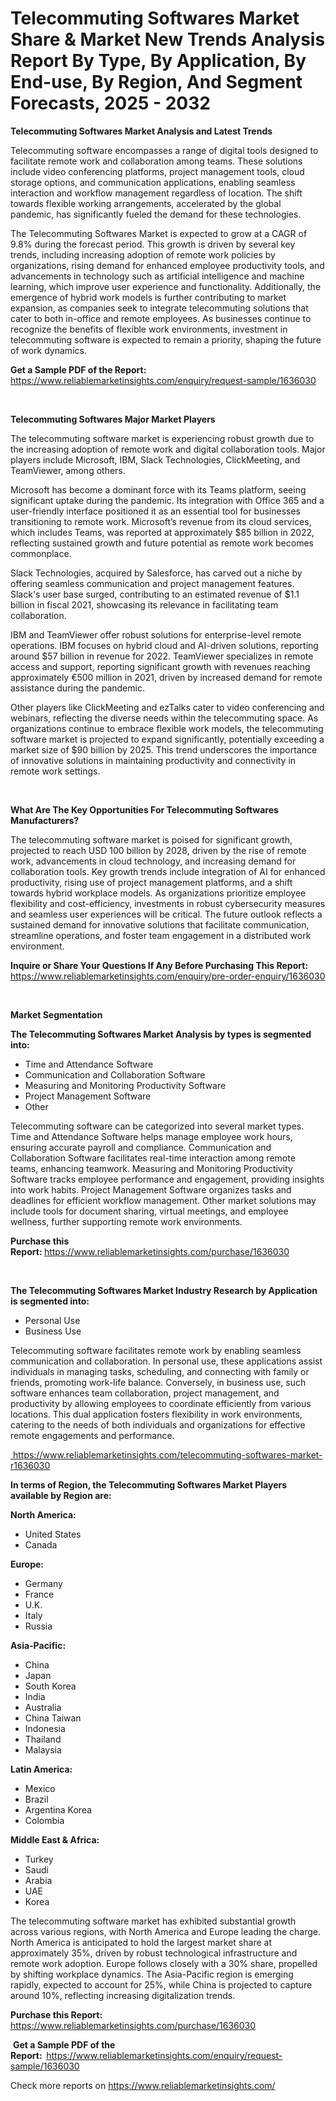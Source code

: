 <p><h1>Telecommuting Softwares Market Share & Market New Trends Analysis Report By Type, By Application, By End-use, By Region, And Segment Forecasts, 2025 - 2032</h1></p><p><strong>Telecommuting Softwares Market Analysis and Latest Trends</strong></p>
<p><p>Telecommuting software encompasses a range of digital tools designed to facilitate remote work and collaboration among teams. These solutions include video conferencing platforms, project management tools, cloud storage options, and communication applications, enabling seamless interaction and workflow management regardless of location. The shift towards flexible working arrangements, accelerated by the global pandemic, has significantly fueled the demand for these technologies.</p><p>The Telecommuting Softwares Market is expected to grow at a CAGR of 9.8% during the forecast period. This growth is driven by several key trends, including increasing adoption of remote work policies by organizations, rising demand for enhanced employee productivity tools, and advancements in technology such as artificial intelligence and machine learning, which improve user experience and functionality. Additionally, the emergence of hybrid work models is further contributing to market expansion, as companies seek to integrate telecommuting solutions that cater to both in-office and remote employees. As businesses continue to recognize the benefits of flexible work environments, investment in telecommuting software is expected to remain a priority, shaping the future of work dynamics.</p></p>
<p><strong>Get a Sample PDF of the Report:&nbsp;</strong> <a href="https://www.reliablemarketinsights.com/enquiry/request-sample/1636030?utm_campaign=3535&utm_medium=2&utm_source=Github&utm_content=ia&utm_term=23032025&utm_id=telecommuting-softwares">https://www.reliablemarketinsights.com/enquiry/request-sample/1636030</a></p>
<p>&nbsp;</p>
<p><strong>Telecommuting Softwares Major Market Players</strong></p>
<p><p>The telecommuting software market is experiencing robust growth due to the increasing adoption of remote work and digital collaboration tools. Major players include Microsoft, IBM, Slack Technologies, ClickMeeting, and TeamViewer, among others.</p><p>Microsoft has become a dominant force with its Teams platform, seeing significant uptake during the pandemic. Its integration with Office 365 and a user-friendly interface positioned it as an essential tool for businesses transitioning to remote work. Microsoft’s revenue from its cloud services, which includes Teams, was reported at approximately $85 billion in 2022, reflecting sustained growth and future potential as remote work becomes commonplace.</p><p>Slack Technologies, acquired by Salesforce, has carved out a niche by offering seamless communication and project management features. Slack's user base surged, contributing to an estimated revenue of $1.1 billion in fiscal 2021, showcasing its relevance in facilitating team collaboration.</p><p>IBM and TeamViewer offer robust solutions for enterprise-level remote operations. IBM focuses on hybrid cloud and AI-driven solutions, reporting around $57 billion in revenue for 2022. TeamViewer specializes in remote access and support, reporting significant growth with revenues reaching approximately €500 million in 2021, driven by increased demand for remote assistance during the pandemic.</p><p>Other players like ClickMeeting and ezTalks cater to video conferencing and webinars, reflecting the diverse needs within the telecommuting space. As organizations continue to embrace flexible work models, the telecommuting software market is projected to expand significantly, potentially exceeding a market size of $90 billion by 2025. This trend underscores the importance of innovative solutions in maintaining productivity and connectivity in remote work settings.</p></p>
<p>&nbsp;</p>
<p><strong>What Are The Key Opportunities For Telecommuting Softwares Manufacturers?</strong></p>
<p><p>The telecommuting software market is poised for significant growth, projected to reach USD 100 billion by 2028, driven by the rise of remote work, advancements in cloud technology, and increasing demand for collaboration tools. Key growth trends include integration of AI for enhanced productivity, rising use of project management platforms, and a shift towards hybrid workplace models. As organizations prioritize employee flexibility and cost-efficiency, investments in robust cybersecurity measures and seamless user experiences will be critical. The future outlook reflects a sustained demand for innovative solutions that facilitate communication, streamline operations, and foster team engagement in a distributed work environment.</p></p>
<p><strong>Inquire or Share Your Questions If Any Before Purchasing This Report:</strong> <a href="https://www.reliablemarketinsights.com/enquiry/pre-order-enquiry/1636030?utm_campaign=3535&utm_medium=2&utm_source=Github&utm_content=ia&utm_term=23032025&utm_id=telecommuting-softwares">https://www.reliablemarketinsights.com/enquiry/pre-order-enquiry/1636030</a></p>
<p>&nbsp;</p>
<p><strong>Market Segmentation</strong></p>
<p><strong>The Telecommuting Softwares Market Analysis by types is segmented into:</strong></p>
<p><ul><li>Time and Attendance Software</li><li>Communication and Collaboration Software</li><li>Measuring and Monitoring Productivity Software</li><li>Project Management Software</li><li>Other</li></ul></p>
<p><p>Telecommuting software can be categorized into several market types. Time and Attendance Software helps manage employee work hours, ensuring accurate payroll and compliance. Communication and Collaboration Software facilitates real-time interaction among remote teams, enhancing teamwork. Measuring and Monitoring Productivity Software tracks employee performance and engagement, providing insights into work habits. Project Management Software organizes tasks and deadlines for efficient workflow management. Other market solutions may include tools for document sharing, virtual meetings, and employee wellness, further supporting remote work environments.</p></p>
<p><strong>Purchase this Report:&nbsp;</strong><a href="https://www.reliablemarketinsights.com/purchase/1636030?utm_campaign=3535&utm_medium=2&utm_source=Github&utm_content=ia&utm_term=23032025&utm_id=telecommuting-softwares">https://www.reliablemarketinsights.com/purchase/1636030</a></p>
<p>&nbsp;</p>
<p><strong>The Telecommuting Softwares Market Industry Research by Application is segmented into:</strong></p>
<p><ul><li>Personal Use</li><li>Business Use</li></ul></p>
<p><p>Telecommuting software facilitates remote work by enabling seamless communication and collaboration. In personal use, these applications assist individuals in managing tasks, scheduling, and connecting with family or friends, promoting work-life balance. Conversely, in business use, such software enhances team collaboration, project management, and productivity by allowing employees to coordinate efficiently from various locations. This dual application fosters flexibility in work environments, catering to the needs of both individuals and organizations for effective remote engagements and performance.</p></p>
<p><a href="https://www.reliablemarketinsights.com/telecommuting-softwares-market-r1636030?utm_campaign=3535&utm_medium=2&utm_source=Github&utm_content=ia&utm_term=23032025&utm_id=telecommuting-softwares">&nbsp;https://www.reliablemarketinsights.com/telecommuting-softwares-market-r1636030</a></p>
<p><strong>In terms of Region, the Telecommuting Softwares Market Players available by Region are:</strong></p>
<p>
    <p> <strong> North America: </strong>
        <ul>
            <li>United States</li>
            <li>Canada</li>
        </ul>
        </p> 
    <p> <strong> Europe: </strong>
        <ul>
            <li>Germany</li>
            <li>France</li>
            <li>U.K.</li>
            <li>Italy</li>
            <li>Russia</li>
        </ul>
        </p> 
    <p> <strong> Asia-Pacific: </strong>
        <ul>
            <li>China</li>
            <li>Japan</li>
            <li>South Korea</li>
            <li>India</li>
            <li>Australia</li>
            <li>China Taiwan</li>
            <li>Indonesia</li>
            <li>Thailand</li>
            <li>Malaysia</li>
        </ul>
        </p> 
    <p> <strong> Latin America: </strong>
        <ul>
            <li>Mexico</li>
            <li>Brazil</li>
            <li>Argentina Korea</li>
            <li>Colombia</li>
        </ul>
        </p> 
    <p> <strong> Middle East & Africa: </strong>
        <ul>
            <li>Turkey</li>
            <li>Saudi</li>
            <li>Arabia</li>
            <li>UAE</li>
            <li>Korea</li>
        </ul>
    </p>
    </p>
<p><p>The telecommuting software market has exhibited substantial growth across various regions, with North America and Europe leading the charge. North America is anticipated to hold the largest market share at approximately 35%, driven by robust technological infrastructure and remote work adoption. Europe follows closely with a 30% share, propelled by shifting workplace dynamics. The Asia-Pacific region is emerging rapidly, expected to account for 25%, while China is projected to capture around 10%, reflecting increasing digitalization trends.</p></p>
<p><strong>Purchase this Report: </strong><a href="https://www.reliablemarketinsights.com/purchase/1636030?utm_campaign=3535&utm_medium=2&utm_source=Github&utm_content=ia&utm_term=23032025&utm_id=telecommuting-softwares">https://www.reliablemarketinsights.com/purchase/1636030</a></p>
<p>&nbsp;<strong>Get a Sample PDF of the Report:&nbsp;&nbsp;</strong><a href="https://www.reliablemarketinsights.com/enquiry/request-sample/1636030?utm_campaign=3535&utm_medium=2&utm_source=Github&utm_content=ia&utm_term=23032025&utm_id=telecommuting-softwares">https://www.reliablemarketinsights.com/enquiry/request-sample/1636030</a></p>
<p><strong></strong></p>
<p>Check more reports on <a href="https://www.reliablemarketinsights.com/?utm_campaign=3535&utm_medium=2&utm_source=Github&utm_content=ia&utm_term=23032025&utm_id=telecommuting-softwares">https://www.reliablemarketinsights.com/</a></p>